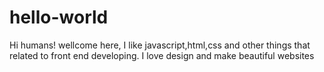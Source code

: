 # hello-world

Hi humans!
wellcome here, I like javascript,html,css and other things that related to front end developing.
I love design and make beautiful websites 
